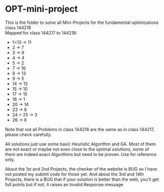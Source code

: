 # OPT-mini-project

This is the folder to solve all Mini-Projects for the fundamental optimizations class 144218 <br>
Mapped for class 144217 to 144218:
  * 1=13 -> 11
  * 2 -> 7
  * 3 -> 9
  * 4 -> 4
  * 5 -> 2
  * 7 -> 16
  * 8 -> 13
  * 9 -> 5
  * 14 -> 12
  * 15 -> 10
  * 17 -> 15
  * 18 -> 1
  * 20 -> 14
  * 23 -> 8
  * 24 = 25 -> 3
  * 26 -> 6

Note that not all Problems in class 144218 are the same as in class 144217, please check carefully.

All solutions just use some basic Heuristic Algorithm and GA. Most of them are not exact or maybe not even close to the optimal solutions, some of them are indeed exact Algorithms but need to be proven. Use for reference only.

About the 1st and 2nd Projects, the checker of the website is BUG so I have not posted my submit code for those yet.
And about the 3rd and 14th Projects, there is a BUG that if your solution is better than the web, you'll get full points but if not, it raises an Invalid Response message
